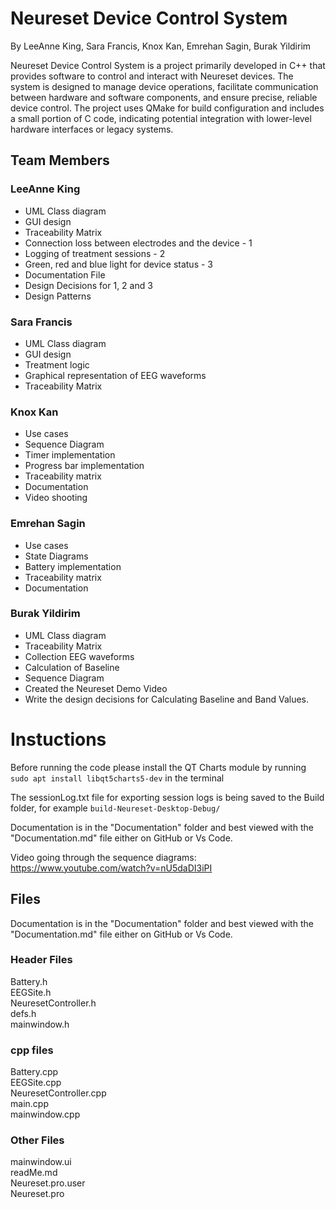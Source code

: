 # Neureset Device Control System
By LeeAnne King, Sara Francis, Knox Kan, Emrehan Sagin, Burak Yildirim

Neureset Device Control System is a project primarily developed in C++ that provides software to control and interact with Neureset devices. The system is designed to manage device operations, facilitate communication between hardware and software components, and ensure precise, reliable device control. The project uses QMake for build configuration and includes a small portion of C code, indicating potential integration with lower-level hardware interfaces or legacy systems. 

## Team Members
### LeeAnne King

* UML Class diagram
* GUI design
* Traceability Matrix
* Connection loss between electrodes and the device - 1
* Logging of treatment sessions - 2
* Green, red and blue light for device status - 3
* Documentation File
* Design Decisions for 1, 2 and 3
* Design Patterns

### Sara Francis

* UML Class diagram
* GUI design
* Treatment logic
* Graphical representation of EEG waveforms
* Traceability Matrix

### Knox Kan

* Use cases
* Sequence Diagram
* Timer implementation
* Progress bar implementation
* Traceability matrix
* Documentation
* Video shooting

### Emrehan Sagin

* Use cases
* State Diagrams
* Battery implementation
* Traceability matrix
* Documentation

### Burak Yildirim

* UML Class diagram
* Traceability Matrix
* Collection EEG waveforms
* Calculation of Baseline
* Sequence Diagram
* Created the Neureset Demo Video
* Write the design decisions for Calculating Baseline and Band Values.

# Instuctions
Before running the code please install the QT Charts module by running `sudo apt install libqt5charts5-dev` in the terminal

The sessionLog.txt file for exporting session logs is being saved to the Build folder, for example `build-Neureset-Desktop-Debug/`

Documentation is in the "Documentation" folder and best viewed with the "Documentation.md" file either on GitHub or Vs Code.

Video going through the sequence diagrams: https://www.youtube.com/watch?v=nU5daDI3iPI 


## Files

Documentation is in the "Documentation" folder and best viewed with the "Documentation.md" file either on GitHub or Vs Code.

### Header Files

Battery.h  
EEGSite.h  
NeuresetController.h  
defs.h  
mainwindow.h

### cpp files

Battery.cpp  
EEGSite.cpp  
NeuresetController.cpp  
main.cpp  
mainwindow.cpp  

### Other Files

mainwindow.ui  
readMe.md  
Neureset.pro.user  
Neureset.pro  
